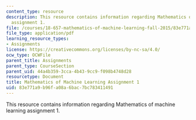 ```yaml
---
content_type: resource
description: This resource contains information regarding Mathematics of machine learning
  assignment 1.
file: /courses/18-657-mathematics-of-machine-learning-fall-2015/83e771a9b96fa08a6bac7bc783411491_MIT18_657F15_PS1.pdf
file_type: application/pdf
learning_resource_types:
- Assignments
license: https://creativecommons.org/licenses/by-nc-sa/4.0/
ocw_type: OCWFile
parent_title: Assignments
parent_type: CourseSection
parent_uid: 44a4b359-3cca-4b43-9cc9-f098b4748d28
resourcetype: Document
title: Mathematics of Machine Learning Assignment 1
uid: 83e771a9-b96f-a08a-6bac-7bc783411491
---
```

This resource contains information regarding Mathematics of machine learning assignment 1.